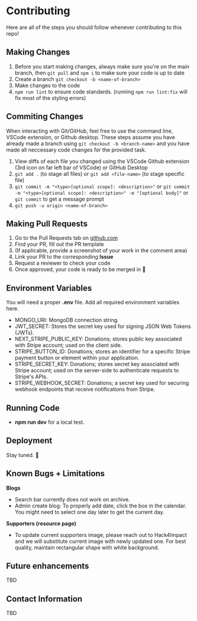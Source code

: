 # Contributing

Here are all of the steps you should follow whenever contributing to this repo!

## Making Changes

1. Before you start making changes, always make sure you're on the main branch, then `git pull` and `npm i` to make sure your code is up to date
2. Create a branch `git checkout -b <name-of-branch>`
3. Make changes to the code
4. `npm run lint` to ensure code standards. (running `npm run lint:fix` will fix most of the styling errors)

## Commiting Changes

When interacting with Git/GitHub, feel free to use the command line, VSCode extension, or Github desktop. These steps assume you have already made a branch using `git checkout -b <branch-name>` and you have made all neccessary code changes for the provided task.

1. View diffs of each file you changed using the VSCode Github extension (3rd icon on far left bar of VSCode) or GitHub Desktop
2. `git add .` (to stage all files) or `git add <file-name>` (to stage specific file)
3. `git commit -m "<type>[optional scope]: <description>"` or
   `git commit -m "<type>[optional scope]: <description>" -m "[optional body]"` or
   `git commit` to get a message prompt
4. `git push -u origin <name-of-branch>`

## Making Pull Requests

1. Go to the Pull Requests tab on [github.com](https://github.com/)
2. Find your PR, fill out the PR template
3. (If applicable, provide a screenshot of your work in the comment area)
4. Link your PR to the corresponding **Issue**
5. Request a reviewer to check your code
6. Once approved, your code is ready to be merged in 🎉

## Environment Variables

You will need a proper **.env** file. Add all required environment variables here.

- MONGO_URI: MongoDB connection string.
- JWT_SECRET: Stores the secret key used for signing JSON Web Tokens (JWTs).
- NEXT_STRIPE_PUBLIC_KEY: Donations; stores public key associated with Stripe account; used on the client side.
- STRIPE_BUTTON_ID: Donations; stores an identifier for a specific Stripe payment button or element within your application.
- STRIPE_SECRET_KEY: Donations; stores secret key associated with Stripe account; used on the server-side to authenticate requests to Stripe's APIs.
- STRIPE_WEBHOOK_SECRET: Donations; a secret key used for securing webhook endpoints that receive notifications from Stripe.

## Running Code

- **npm run dev** for a local test.

## Deployment

Stay tuned. 👀 

## Known Bugs + Limitations

**Blogs**
- Search bar currently does not work on archive.
- Admin create blog: To properly add date, click the box in the calendar. You might need to select one day later to get the current day.

**Supporters (resource page)**
- To update current supporters image, please reach out to Hack4Impact and we will substitute current image with newly updated one. For best quality, maintain rectangular shape with white background.

## Future enhancements 

TBD

## Contact Information

TBD
